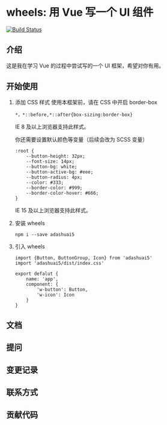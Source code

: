 # wheels: 用 Vue 写一个 UI 组件

[![Build Status](https://travis-ci.org/Adashuai5/wheels.svg?branch=master)](https://travis-ci.org/travis-ci/travis-web)

## 介绍

这是我在学习 Vue 的过程中尝试写的一个 UI 框架，希望对你有用。

## 开始使用

1. 添加 CSS 样式
    使用本框架前，请在 CSS 中开启 border-box
    ```
    *，*::before,*::after{box-sizing:border-box}
    ```
    IE 8 及以上浏览器支持此样式。

    你还需要设置默认颜色等变量（后续会改为 SCSS 变量）
    ```
    :root {
        --button-height: 32px;
        --font-size: 14px;
        --button-bg: white;
        --button-active-bg: #eee;
        --button-radius: 4px;
        --color: #333;
        --border-color: #999;
        --border-color-hover: #666;
    }
    ```
    IE 15 及以上浏览器支持此样式。

2. 安装 wheels

    ```
    npm i --save adashuai5
    ```
3. 引入 wheels
    ```
    import {Button, ButtonGroup, Icon} from 'adashuai5'
    import 'adashuai5/dist/index.css'

    export defalut {
        name: 'app',
        component: {
            'w-button': Button,
            'w-icon': Icon
        }
    }

## 文档

## 提问

## 变更记录

## 联系方式

## 贡献代码




